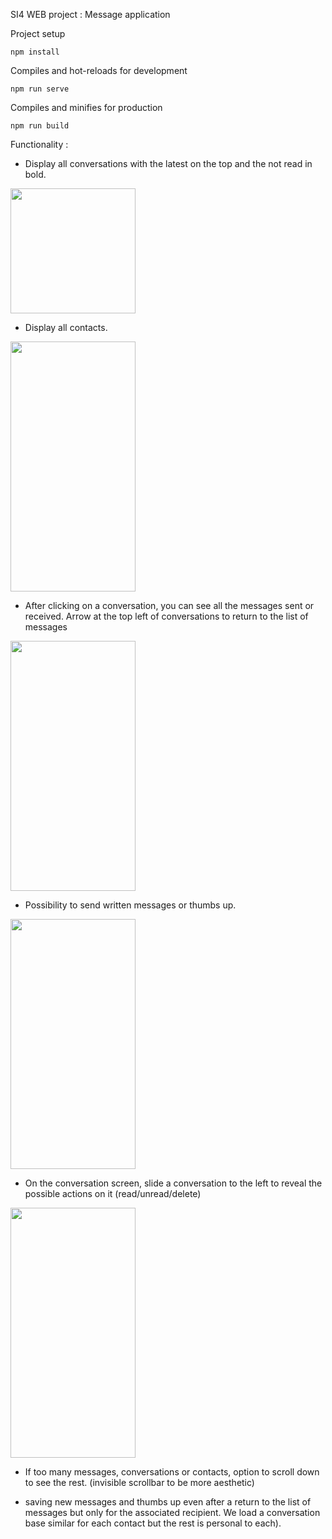 SI4 WEB project : Message application

Project setup

	npm install

Compiles and hot-reloads for development

	npm run serve

Compiles and minifies for production

	npm run build

Functionality :
- Display all conversations with the latest on the top and the not read in bold.
<img src="https://github.com/antoine-le-calloch/2021-2022-si4-web-antoine-le-calloch/assets/71392407/297d7655-a67d-4233-b27e-5d34c08d3888" data-canonical-src="https://github.com/antoine-le-calloch/2021-2022-si4-web-antoine-le-calloch/assets/71392407/297d7655-a67d-4233-b27e-5d34c08d3888" width="200" />

- Display all contacts.
<img src="https://github.com/antoine-le-calloch/2021-2022-si4-web-antoine-le-calloch/assets/71392407/8a965160-2aa2-418e-bcc5-6a4697c98b38" data-canonical-src="https://github.com/antoine-le-calloch/2021-2022-si4-web-antoine-le-calloch/assets/71392407/8a965160-2aa2-418e-bcc5-6a4697c98b38" width="200" height="400" />

- After clicking on a conversation, you can see all the messages sent or received. Arrow at the top left of conversations to return to the list of messages
<img src="https://github.com/antoine-le-calloch/2021-2022-si4-web-antoine-le-calloch/assets/71392407/a02fb906-ecda-478c-ac3f-ef499d9c65ea" data-canonical-src="https://github.com/antoine-le-calloch/2021-2022-si4-web-antoine-le-calloch/assets/71392407/a02fb906-ecda-478c-ac3f-ef499d9c65ea" width="200" height="400" />

- Possibility to send written messages or thumbs up.
<img src="https://github.com/antoine-le-calloch/2021-2022-si4-web-antoine-le-calloch/assets/71392407/a6e31b97-39bd-4b2b-b1ce-25f61b2c3d06" data-canonical-src="https://github.com/antoine-le-calloch/2021-2022-si4-web-antoine-le-calloch/assets/71392407/a6e31b97-39bd-4b2b-b1ce-25f61b2c3d06" width="200" height="400" />

- On the conversation screen, slide a conversation to the left to reveal the possible actions on it (read/unread/delete)
<img src="https://github.com/antoine-le-calloch/2021-2022-si4-web-antoine-le-calloch/assets/71392407/104fba52-eb57-4f0f-840c-fe1baaf0f2d4" data-canonical-src="https://github.com/antoine-le-calloch/2021-2022-si4-web-antoine-le-calloch/assets/71392407/104fba52-eb57-4f0f-840c-fe1baaf0f2d4" width="200" height="400" />
	
- If too many messages, conversations or contacts, option to scroll down to see the rest. (invisible scrollbar to be more aesthetic)

- saving new messages and thumbs up even after a return to the list of messages but only for the associated recipient. We load a conversation base similar for each contact but the rest is personal to each).
  
